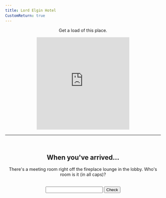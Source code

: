 ```yaml
---
title: Lord Elgin Hotel
CustomReturn: true
---
```


<div style="text-align:center">
  <p align="center">
    Get a load of this place. 
  </p>
</div>

<div style="text-align:center">
<iframe src="https://www.google.com/maps/embed?pb=!1m18!1m12!1m3!1d1400.2014100661684!2d-75.69486736082969!3d45.42138061564148!2m3!1f0!2f0!3f0!3m2!1i1024!2i768!4f13.1!3m3!1m2!1s0x4cce05aa7df41401%3A0x68e9ea08d2d22227!2sLord+Elgin+Hotel!5e0!3m2!1sen!2sca!4v1535961142934" width="300" height="300" frameborder="0" style="border:0" allowfullscreen></iframe>
</div>
  
<hr>
  
<br>
<div style="text-align:center">
  <p align="center">
    <h2>When you've arrived...</h2>
    There's a meeting room right off the fireplace lounge in the lobby. Who's room is it (in all caps)?
  </p>
</div>
<br>

<div style="text-align:center">
  <form id="FirstQ" onSubmit="dogs(); return false;">
    <input type="text" id="answer" name="user_name" />
    <input type="button" value="Check" onclick="dogs(); return false;" />
  </form>
</div>

<div style="text-align:center">
  <p id="demo"></p>
</div>

<div id="FirstAnswer" style="display: none; text-align:center">
  <hr>
  <br>
  <h2>A closer look</h2>
  <img id="imgFirstAnswer" src="none.jpg" height="534" width="300">
  <p id="fa_txt"></p>
  <br>
</div>  

<div id="SecondAnswer" style="display: none; text-align:center">
  <hr>
  <br>
  <h2>The last step</h2>
  Find your gentleman friend and say to him the magical phrase:
  <br>
  <b>
  <p id="DecodedMessage" style="color:rgb(43, 215, 215);font-size:22px"></p>
  </b>
  <br>
</div>  

<script src = "/7571101397556063/htools.js"></script>

<script>
  var img_fa  = "IMAG0212.jpg"
  var h_fa    = 249851350515432000
  var h_sa    = 8246957399872469000
  
  function dogs() {
      var text = document.getElementById("FirstQ").elements[0].value;
      var HashResult = lazyHash(text);
      //text = text + "<br>" + HashResult;

      setCookie("loc1_FirstAnswerCookie", text, 365)
      //document.getElementById("demo").innerHTML = text;

    if (HashResult == h_fa) 
    {
      document.getElementById("demo").innerHTML = "Success!";
      document.getElementById("imgFirstAnswer").src = f(img_fa);
      document.getElementById("fa_txt").innerHTML = A_Decode("HNqatbfvtb''gbp4qzp4fvazwwp4azynp4sxqzrrsxqaazujtbgbp4ujtbqzfvp4hnqatbp4wxqzhnqafvazazyhgb..p4WS''qqtbp4qatbqzfvrvp4fvjmyhazfvgbp4azynp4qzp4gbyhqztgtgp4wxtgqzecrfp4wxazeep4tgtbynhnp4gbazyhtbwwqatbfvtbp4wxrrp4hnqatbp4sxqaazujtbp4azujp4hnqatbp4ynqzfvp4fvwsumqahn..p4UJazp4wsrvtbqzp4wsynp4hnqatbfvtb''gbp4qzujrrp4hnfvjmhnqap4hnazp4tbyhp4hnqaazjmumqa........");
      document.getElementById("FirstAnswer").style.display = "block";
    }
    else if (HashResult == 210726503048)
    {
      alert("Reset!");
      setCookie("loc1_SecondAnswerCookie", "", 365);
    }
    else 
    {
      document.getElementById("demo").innerHTML = "Try again :( <br> (Your last try was: \"" + text + "\")";
      document.getElementById("FirstAnswer").style.display = "none";
      document.getElementById("SecondAnswer").style.display = "none";
    }
  }

  function f(ta) {
   //Cheater!!
   //alert("/" + parseInt((lazyHash("1510129177")-lazyHash("crumblies") + 31)/1000000000) + "/" + ta);
   return "/" + parseInt((lazyHash("1510129177")-lazyHash("crumblies") + 31)/1000000000) + "/" + ta;
  } 

  function lazyHash(InString) {
      var hash = 5381;
      for(var i = 0; i < InString.length; i++)
      {
         hash = hash*33 + InString.charCodeAt(i);
      }
      return hash;
  }

  function setCookie(cname, cvalue, exdays) {
      var d = new Date();
      d.setTime(d.getTime() + (exdays * 24 * 60 * 60 * 1000));
      var expires = "expires="+d.toUTCString();
      document.cookie = cname + "=" + cvalue + ";" + expires + ";path=/";
  }

  function getCookie(cname) {
      var name = cname + "=";
      var ca = document.cookie.split(';');
      for(var i = 0; i < ca.length; i++) {
          var c = ca[i];
          while (c.charAt(0) == ' ') {
              c = c.substring(1);
          }
          if (c.indexOf(name) == 0) {
              return c.substring(name.length, c.length);
          }
      }
      return "";
  }

  function getParameterByName(name) {
      name = name.replace(/[\[]/, "\\[").replace(/[\]]/, "\\]");
      var regex = new RegExp("[\\?&]" + name + "=([^&#]*)"),
          results = regex.exec(location.search);
      return results === null ? "" : decodeURIComponent(results[1].replace(/\+/g, " "));
  }

  /////////////
  /////////////

  var PreviousFirstAnswer = getCookie("loc1_FirstAnswerCookie");
  if (lazyHash(PreviousFirstAnswer) == h_fa)
  {
    document.getElementById("FirstQ").elements[0].value = PreviousFirstAnswer;
    document.getElementById("demo").innerHTML = "Success!";
    document.getElementById("imgFirstAnswer").src = f(img_fa);
    document.getElementById("fa_txt").innerHTML = A_Decode("HNqatbfvtb''gbp4qzp4fvazwwp4azynp4sxqzrrsxqaazujtbgbp4ujtbqzfvp4hnqatbp4wxqzhnqafvazazyhgb..p4WS''qqtbp4qatbqzfvrvp4fvjmyhazfvgbp4azynp4qzp4gbyhqztgtgp4wxtgqzecrfp4wxazeep4tgtbynhnp4gbazyhtbwwqatbfvtbp4wxrrp4hnqatbp4sxqaazujtbp4azujp4hnqatbp4ynqzfvp4fvwsumqahn..p4UJazp4wsrvtbqzp4wsynp4hnqatbfvtb''gbp4qzujrrp4hnfvjmhnqap4hnazp4tbyhp4hnqaazjmumqa........");
    document.getElementById("FirstAnswer").style.display = "block";
  }

  var SecondAnswer = getParameterByName("sa")
  var PreviousSecondAnswer = getCookie("loc1_SecondAnswerCookie");
  if (lazyHash(SecondAnswer) == h_sa)
    {setCookie("loc1_SecondAnswerCookie", SecondAnswer, 365); LoadAll();} 
  else if (lazyHash(PreviousSecondAnswer) == h_sa)
    {LoadAll();}

  function LoadAll(){
    document.getElementById("demo").innerHTML = "Success!";
    document.getElementById("imgFirstAnswer").src = f(img_fa);
    document.getElementById("fa_txt").innerHTML = A_Decode("HNqatbfvtb''gbp4qzp4fvazwwp4azynp4sxqzrrsxqaazujtbgbp4ujtbqzfvp4hnqatbp4wxqzhnqafvazazyhgb..p4WS''qqtbp4qatbqzfvrvp4fvjmyhazfvgbp4azynp4qzp4gbyhqztgtgp4wxtgqzecrfp4wxazeep4tgtbynhnp4gbazyhtbwwqatbfvtbp4wxrrp4hnqatbp4sxqaazujtbp4azujp4hnqatbp4ynqzfvp4fvwsumqahn..p4UJazp4wsrvtbqzp4wsynp4hnqatbfvtb''gbp4qzujrrp4hnfvjmhnqap4hnazp4tbyhp4hnqaazjmumqa........");
    document.getElementById("FirstAnswer").style.display = "block";

    document.getElementById("SecondAnswer").style.display = "block";
    document.getElementById("DecodedMessage").innerHTML = A_Decode("🍑🍑");
  }

</script>
